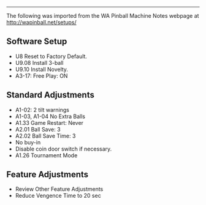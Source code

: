 ***
The following was imported from the WA Pinball Machine Notes webpage at http://wapinball.net/setups/
## Software Setup
-   U8 Reset to Factory Default.
-   U9.08 Install 3-ball
-   U9.10 Install Novelty.
-   A3-17: Free Play: ON
## Standard Adjustments
-   A1-02: 2 tilt warnings
-   A1-03, A1-04 No Extra Balls
-   A1.33 Game Restart: Never
-   A2.01 Ball Save: 3
-   A2.02 Ball Save Time: 3
-   No buy-in
-   Disable coin door switch if necessary.
-   A1.26 Tournament Mode
## Feature Adjustments
-   Review Other Feature Adjustments
-   Reduce Vengence Time to 20 sec